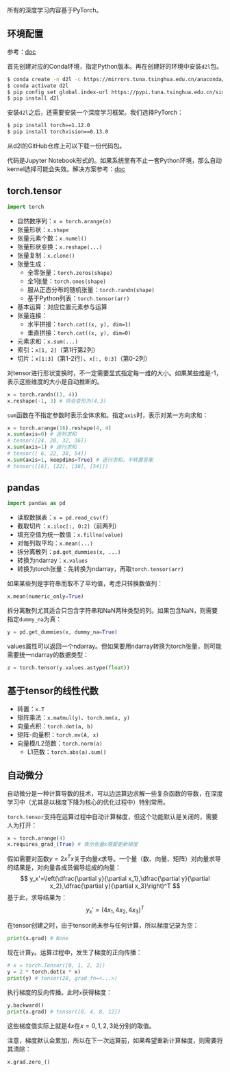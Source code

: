
所有的深度学习内容基于PyTorch。

## 环境配置

参考：[doc](https://zh-v2.d2l.ai/chapter_installation/index.html#d2l)

首先创建对应的Conda环境，指定Python版本。再在创建好的环境中安装`d2l`包。

```sh
$ conda create -n d2l -c https://mirrors.tuna.tsinghua.edu.cn/anaconda/cloud/conda-forge/ python=3.10.6
$ conda activate d2l
$ pip config set global.index-url https://pypi.tuna.tsinghua.edu.cn/simple
$ pip install d2l
```

安装`d2l`之后，还需要安装一个深度学习框架。我们选择PyTorch：

```sh
$ pip install torch==1.12.0
$ pip install torchvision==0.13.0
```

从d2l的GitHub仓库上可以下载一份代码包。

代码是Jupyter Notebook形式的。如果系统里有不止一套Python环境，那么自动kernel选择可能会失效。解决方案参考：[doc](https://github.com/microsoft/vscode/issues/130946#issuecomment-1899389049)

## torch.tensor

```python
import torch
```

- 自然数序列：`x = torch.arange(n)`
- 张量形状：`x.shape`
- 张量元素个数：`x.numel()`
- 张量形状变换：`x.reshape(...)`
- 张量复制：`x.clone()`
- 张量生成：
	- 全零张量：`torch.zeros(shape)`
	- 全1张量：`torch.ones(shape)`
	- 服从正态分布的随机张量：`torch.randn(shape)`
	- 基于Python列表：`torch.tensor(arr)`
- 基本运算：对应位置元素参与运算
- 张量连接：
	- 水平拼接：`torch.cat((x, y), dim=1)`
	- 垂直拼接：`torch.cat((x, y), dim=0)`
- 元素求和：`x.sum(...)`
- 索引：`x[1, 2]`（第1行第2列）
- 切片：`x[1:3]`（第1-2行）、`x[:, 0:3]`（第0-2列）

对tensor进行形状变换时，不一定需要显式指定每一维的大小。如果某些维是-1，表示这些维度的大小是自动推断的。

```python
x = torch.randn((3, 4))
x.reshape(-1, 3) # 将会变形为(4,3)
```

`sum`函数在不指定参数时表示全体求和。指定`axis`时，表示对某一方向求和：

```python
x = torch.arange(16).reshape(4, 4)
x.sum(axis=0) # 逐列求和
# tensor([24, 28, 32, 36])
x.sum(axis=1) # 逐行求和
# tensor([ 6, 22, 38, 54])
x.sum(axis=1, keepdims=True) # 逐行求和，不转置答案
# tensor([[6], [22], [38], [54]])
```

## pandas

```python
import pandas as pd
```

- 读取数据表：`x = pd.read_csv(f)`
- 截取切片：`x.iloc[:, 0:2]`（前两列）
- 填充空值为统一数值：`x.fillna(value)`
- 对每列取平均：`x.mean(...)`
- 拆分离散列：`pd.get_dummies(x, ...)`
- 转换为ndarray：`x.values`
- 转换为torch张量：先转换为ndarray，再取`torch.tensor(arr)`

如果某些列是字符串而取不了平均值，考虑只转换数值列：

```python
x.mean(numeric_only=True)
```

拆分离散列尤其适合只包含字符串和NaN两种类型的列。如果包含NaN，则需要指定`dummy_na`为真：

```python
y = pd.get_dummies(x, dummy_na=True)
```

values属性可以返回一个ndarray。但如果要用ndarray转换为torch张量，则可能需要统一ndarray的数据类型：

```python
z = torch.tensor(y.values.astype(float))
```

## 基于tensor的线性代数

- 转置：`x.T`
- 矩阵乘法：`x.matmul(y)`、`torch.mm(x, y)`
- 向量点积：`torch.dot(a, b)`
- 矩阵-向量积：`torch.mv(A, x)`
- 向量模/L2范数：`torch.norm(a)`
	- L1范数：`torch.abs(a).sum()`

## 自动微分

自动微分是一种计算导数的技术，可以边运算边求解一些复杂函数的导数，在深度学习中（尤其是以梯度下降为核心的优化过程中）特别常用。

`torch.tensor`支持在运算过程中自动计算梯度，但这个功能默认是关闭的，需要人为打开：

```python
x = torch.arange(4)
x.requires_grad_(True) # 表示张量x需要更新梯度
```

假如需要对函数$y=2x^Tx$关于向量$x$求导。一个量（数、向量、矩阵）对向量求导的结果是，对向量各成员偏导组成的向量：
$$
y_x'=\left(\dfrac{\partial y}{\partial x_1},\dfrac{\partial y}{\partial x_2},\dfrac{\partial y}{\partial x_3}\right)^T
$$
基于此，求导结果为：
$$
y_x'=(4x_1,4x_2,4x_3)^T
$$

在tensor创建之时，由于tensor尚未参与任何计算，所以梯度记录为空：

```python
print(x.grad) # None
```

现在计算`y`。运算过程中，发生了梯度的正向传播：

```python
# x = torch.Tensor([0, 1, 2, 3])
y = 2 * torch.dot(x * x)
print(y) # tensor(28, grad_fn=<...>)
```

执行梯度的反向传播。此时`x`获得梯度：

```python
y.backward()
print(x.grad) # tensor([0, 4, 8, 12])
```

这些梯度值实际上就是$4x$在$x=0,1,2,3$处分别的取值。

注意，梯度默认会累加，所以在下一次运算前，如果希望重新计算梯度，则需要将其清除：

```python
x.grad.zero_()
```